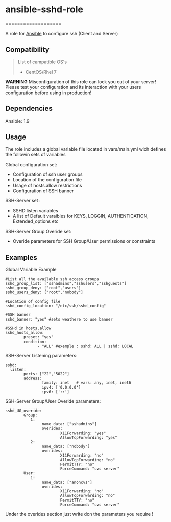 # ansible-sshd-role
===================

A role for [Ansible](http://www.ansible.com) to configure ssh (Client and Server)

## Compatibility

> List of campatible OS's
>   - CentOS/Rhel 7

**WARNING**  Misconfiguration of this role can lock you out of your server! Please test your configuration and its interaction with your users configuration before using in production!

## Dependencies
Ansible: 1.9

## Usage 

The role includes a global variable file located in vars/main.yml wich defines the followin sets of variables

Global configuration set:
- Configuration of ssh user groups 
- Location of the configuration file
- Usage of hosts.allow restrictions
- Configuration of SSH banner

SSH-Server set : 
- SSHD listen variables
- A list of Default varaibles for KEYS, LOGGIN, AUTHENTICATION, Extended_options etc

SSH-Server Group Overide set:
- Overide parameters for SSH Group/User permissions or constraints

## Examples

Global Variable Example
```
#List all the available ssh access groups
sshd_group_list: ["sshadmins","sshusers","sshguests"]
sshd_group_deny: ["root","users"]
sshd_users_deny: ["root","nobody"]

#Location of config file
sshd_config_location: "/etc/ssh/sshd_config"

#SSH banner
sshd_banner: "yes" #sets weathere to use banner

#SSHd in hosts.allow
sshd_hosts_allow:
        preset: "yes"
        condition:
              - "ALL" #exemple : sshd: ALL | sshd: LOCAL
```

SSH-Server Listening parameters:
```
sshd:
  listen:
        ports: ["22","5022"]
        address:
                family: inet   # vars: any, inet, inet6
                ipv4: ['0.0.0.0']
                ipv6: ['::']
```
SSH-Server Group/User Overide parameters:
```
sshd_UG_overide:
        Group:
           1:
                name_data: ["sshadmins"]
                overides:
                        X11Forwarding: "yes"
                        AllowTcpForwarding: "yes"
           2:
                name_data: ["nobody"]
                overides:
                        X11Forwarding: "no"
                        AllowTcpForwarding: "no"
                        PermitTTY: "no"
                        ForceCommand: "cvs server"
        User:
           1:
                name_data: ["anoncvs"]
                overides:
                        X11Forwarding: "no"
                        AllowTcpForwarding: "no"
                        PermitTTY: "no"
                        ForceCommand: "cvs server"
```
Under the overides section just write don the parameters you require !
